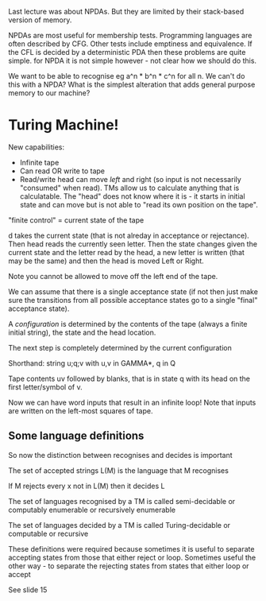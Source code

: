 Last lecture was about NPDAs. But they are limited by their stack-based version of memory.

NPDAs are most useful for membership tests. Programming languages are often described by CFG. Other tests include emptiness and equivalence. If the CFL is decided by a deterministic PDA then these problems are quite simple. for NPDA it is not simple however - not clear how we should do this.

We want to be able to recognise eg a^n * b^n * c^n for all n. We can't do this with a NPDA? What is the simplest alteration that adds general purpose memory to our machine?

# Turing Machine!

New capabilities:
* Infinite tape
* Can read OR write to tape
* Read/write head can move _left_ and right 
(so input is not necessarily "consumed" when read). TMs allow us to calculate anything that is calculatable. The "head" does not know where it is - it starts in initial state and can move but is not able to "read its own position on the tape".

"finite control" = current state of the tape

d takes the current state (that is not alreday in acceptance or rejectance). Then head reads the currently seen letter. Then the state changes given the current state and the letter read by the head, a new letter is written (that may be the same) and then the head is moved Left or Right.

Note you cannot be allowed to move off the left end of the tape.

We can assume that there is a single acceptance state (if not then just make sure the transitions from all possible acceptance states go to a single "final" acceptance state).

A _configuration_ is determined by the contents of the tape (always a finite initial string), the state and the head location.

The next step is completely determined by the current configuration

Shorthand:
string u;q;v with u,v in GAMMA*, q in Q

Tape contents uv followed by blanks, that is in state q with its head on the first letter/symbol of v.

Now we can have word inputs that result in an infinite loop! Note that inputs are written on the left-most squares of tape.

## Some language definitions

So now the distinction between recognises and decides is important

The set of accepted strings L(M) is the language that M recognises

If M rejects every x not in L(M)  then it decides L

The set of languages recognised by a TM is called semi-decidable or computably enumerable or recursively enumerable

The set of languages decided by a TM is called Turing-decidable or computable or recursive

These definitions were required because sometimes it is useful to separate accepting states from those that either reject or loop. Sometimes useful the other way - to separate the rejecting states from states that either loop or accept

See slide 15